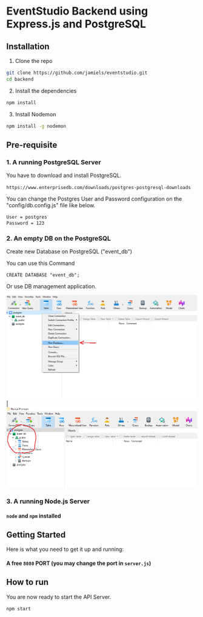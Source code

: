 # EventStudio Backend using Express.js and PostgreSQL

## Installation
1. Clone the repo

```bash
git clone https://github.com/jamiels/eventstudio.git
cd backend
```
2. Install the dependencies

```bash
npm install
```

3. Install Nodemon

```bash
npm install -g nodemon
```


## Pre-requisite
### 1. A running PostgreSQL Server
You have to download and install PostgreSQL.

`https://www.enterprisedb.com/downloads/postgres-postgresql-downloads`

You can change the Postgres User and Password configuration on the "config/db.config.js" file like below.
```
User = postgres
Password = 123
```

### 2. An empty DB on the PostgreSQL

Create new Database on PostgreSQL ("event_db")

You can use this Command
```
CREATE DATABASE "event_db";
```
Or use DB management application.


![](screenshots/Screenshot1.png) | ![](screenshots/Screenshot2.png)


### 3. A running Node.js Server
#### `node` and `npm` installed


## Getting Started
Here is what you need to get it up and running:

#### A free `8080` PORT (you may change the port in `server.js`)


## How to run
You are now ready to start the API Server.

```bash
npm start
```
